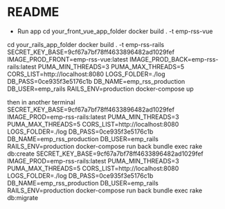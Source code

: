 # README

* Run app
cd your_front_vue_app_folder
docker build . -t emp-rss-vue

cd your_rails_app_folder
docker build . -t emp-rss-rails
SECRET_KEY_BASE=9cf67a7bf78ff4633896482ad1029fef IMAGE_PROD_FRONT=emp-rss-vue:latest IMAGE_PROD_BACK=emp-rss-rails:latest PUMA_MIN_THREADS=3 PUMA_MAX_THREADS=5 CORS_LIST=http://localhost:8080 LOGS_FOLDER=./log DB_PASS=0ce935f3e5176c1b DB_NAME=emp_rss_production DB_USER=emp_rails RAILS_ENV=production docker-compose up

then in another terminal
SECRET_KEY_BASE=9cf67a7bf78ff4633896482ad1029fef IMAGE_PROD=emp-rss-rails:latest PUMA_MIN_THREADS=3 PUMA_MAX_THREADS=5 CORS_LIST=http://localhost:8080 LOGS_FOLDER=./log DB_PASS=0ce935f3e5176c1b DB_NAME=emp_rss_production DB_USER=emp_rails RAILS_ENV=production docker-compose run back bundle exec rake db:create
SECRET_KEY_BASE=9cf67a7bf78ff4633896482ad1029fef IMAGE_PROD=emp-rss-rails:latest PUMA_MIN_THREADS=3 PUMA_MAX_THREADS=5 CORS_LIST=http://localhost:8080 LOGS_FOLDER=./log DB_PASS=0ce935f3e5176c1b DB_NAME=emp_rss_production DB_USER=emp_rails RAILS_ENV=production docker-compose run back bundle exec rake db:migrate
